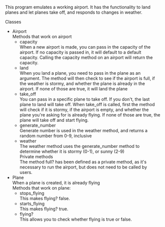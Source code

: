 This program emulates a working airport. It has the functionality to land planes and let planes take off, and responds to changes in weather.

Classes<br/>
  - Airport<br/>
   Methods that work on airport<br/>
    - capacity<br/>
      When a new airport is made, you can pass in the capacity of the airport.
      If no capacity is passed in, it will default to a default capacity. Calling the capacity method on an airport will return the capacity.<br/>
    - land<br/>
      When you land a plane, you need to pass in the plane as an argument.
      The method will then check to see if the airport is full, if the weather is stormy, and whether the plane is already in the airport.
      If none of those are true, it will land the plane<br/>
    - take_off<br/>
      You can pass in a specific plane to take off. If you don't, the last plane to land will take off. 
      When take_off is called, first the method will check if it is stormy, if the airport is empty, and whether the plane you're asking for is already flying.
      If none of those are true, the plane will take off and start flying.<br/>
     - generate_number<br/>
      Generate number is used in the weather method, and returns a random number from 0-9, inclusive<br/>
     - weather<br/>
      The weather method uses the generate_number method to determine whether it is stormy (0-1), or sunny (2-9)<br/>
  Private methods<br/>
      The method full? has been defined as a private method, as it's necessary to run the airport, but does not need to be called by users.<br/>
  - Plane<br/>
    When a plane is created, it is already flying<br/>
    Methods that work on plane:<br/>
      - stops_flying<br/>
        This makes flying? false.<br/>
      - starts_flying<br/>
        This makes flying? true.<br/>
      - flying?<br/>
        This allows you to check whether flying is true or false.<br/>
    
      